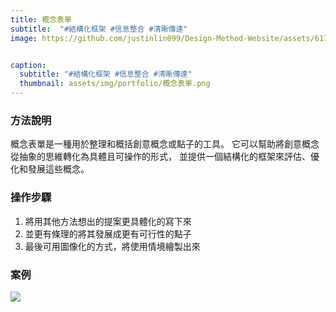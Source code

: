 ```yaml
---
title: 概念表單
subtitle:  "#結構化框架 #信息整合 #清晰傳達"
image: https://github.com/justinlin099/Design-Method-Website/assets/61717681/5c386410-b513-4b76-9662-bcaab290f479


caption:
  subtitle: "#結構化框架 #信息整合 #清晰傳達"
  thumbnail: assets/img/portfolio/概念表單.png
---
```

### 方法說明
概念表單是一種用於整理和概括創意概念或點子的工具。
它可以幫助將創意概念從抽象的思維轉化為具體且可操作的形式，
並提供一個結構化的框架來評估、優化和發展這些概念。

### 操作步驟
1. 將用其他方法想出的提案更具體化的寫下來
2. 並更有條理的將其發展成更有可行性的點子
3. 最後可用圖像化的方式，將使用情境繪製出來

### 案例
<a href="https://github.com/justinlin099/Design-Method-Website/assets/61717681/6c6f9885-4672-459d-b1da-8b03608734fb"><img src="https://github.com/justinlin099/Design-Method-Website/assets/61717681/6c6f9885-4672-459d-b1da-8b03608734fb"  style="max-width:100%; height:auto;"></a>



